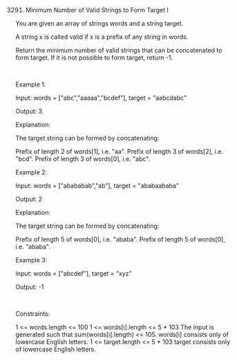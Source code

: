 3291. Minimum Number of Valid Strings to Form Target I

You are given an array of strings words and a string target.

A string x is called valid if x is a 
prefix
 of any string in words.

Return the minimum number of valid strings that can be concatenated to form target. If it is not possible to form target, return -1.

 

Example 1:

Input: words = ["abc","aaaaa","bcdef"], target = "aabcdabc"

Output: 3

Explanation:

The target string can be formed by concatenating:

Prefix of length 2 of words[1], i.e. "aa".
Prefix of length 3 of words[2], i.e. "bcd".
Prefix of length 3 of words[0], i.e. "abc".

Example 2:

Input: words = ["abababab","ab"], target = "ababaababa"

Output: 2

Explanation:

The target string can be formed by concatenating:

Prefix of length 5 of words[0], i.e. "ababa".
Prefix of length 5 of words[0], i.e. "ababa".

Example 3:

Input: words = ["abcdef"], target = "xyz"

Output: -1

 

Constraints:

1 <= words.length <= 100
1 <= words[i].length <= 5 * 103
The input is generated such that sum(words[i].length) <= 105.
words[i] consists only of lowercase English letters.
1 <= target.length <= 5 * 103
target consists only of lowercase English letters.